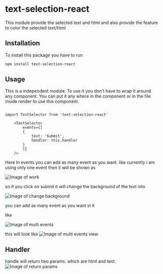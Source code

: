 # text-selection-react
This module provide the selected text and html and also provide the feature to color the selected text/html

## Installation
To install this package you have to run
```bash
npm install text-selection-react
```

## Usage

This is a independent module. To use it you don't have to wrap it around any component. You can put it any where in the component or in the file inside render to use this component.


```react

import TextSelector from 'text-selection-react'

    <TextSelector
        events={[
        {
            text: 'Submit',
            handler: this.handler
        }
        ]}
    />

```

Here In events you can add as many event as you want. like currently i am using only one event then it will be shown as 

![Image of work](https://raw.githubusercontent.com/abhinavNehra/get-selected-text/master/images/popover-example.png)

so if you click on submit it will change the background of the text into

![Image of change background](https://raw.githubusercontent.com/abhinavNehra/get-selected-text/master/images/popup_color.png)

you can add as many event as you want in it 

like 

![Image of multi events](https://raw.githubusercontent.com/abhinavNehra/get-selected-text/master/images/pop-up-multi-event.png)

this will look like 
![Image of multi events view ](https://raw.githubusercontent.com/abhinavNehra/get-selected-text/master/images/multi-function.png)


## Handler
handle will return two params. which are html and text.
![Image of return params ](https://raw.githubusercontent.com/abhinavNehra/get-selected-text/master/images/popup_text_html.png)


